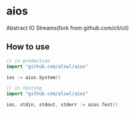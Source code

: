 # aios

Abstract IO Streams(fork from github.com/cli/cli)

## How to use

```go
// in production
import "github.com/alswl/aios"

ios := aios.System()

// in testing
import "github.com/alswl/aios"

ios, stdin, stdout, stderr := aios.Test()
```
